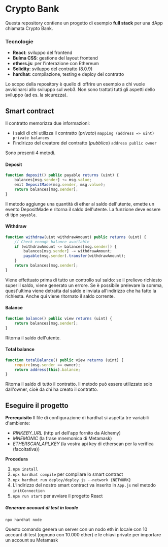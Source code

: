# Crypto Bank
Questa repository contiene un progetto di esempio **full stack** per una dApp chiamata Crypto Bank.

### Tecnologie
- **React**: sviluppo del frontend
- **Bulma CSS**: gestione del layout frontend
- **ethers.js**: per l'interazione con Ethereum
- **Solidity**: sviluppo del contratto (8.0.9)
- **hardhat**: compilazione, testing e deploy del contratto

Lo scopo della repository è quello di offrire un esempio a chi vuole avvicinarsi allo sviluppo sul web3. Non sono trattati tutti gli aspetti dello sviluppo (ad es. la sicurezza).

## Smart contract
Il contratto memorizza due informazioni:
- i saldi di chi utilizza il contratto (*privato*)
`mapping (address => uint) private balances`
- l'indirizzo del creatore del contratto (*pubblico*)
`address public owner`
    
Sono presenti 4 metodi.

#### Deposit
```js
function deposit() public payable returns (uint) {
    balances[msg.sender] += msg.value;
    emit DepositMade(msg.sender, msg.value);
    return balances[msg.sender];
}
```

Il metodo aggiunge una quantità di ether al saldo dell'utente, emette un evento DepositMade e ritorna il saldo dell'utente. La funzione deve essere di tipo `payable`.

#### Withdraw
```js
function withdraw(uint withdrawAmount) public returns (uint) {
    // Check enough balance available
    if (withdrawAmount <= balances[msg.sender]) {
        balances[msg.sender] -= withdrawAmount;
        payable(msg.sender).transfer(withdrawAmount);
    }
    return balances[msg.sender];
}
```

Viene effettuato prima di tutto un controllo sul saldo: se il prelievo richiesto super il saldo, viene generato un errore. Se è possibile prelevare la somma, quest'ultima viene detratta dal saldo e inviata all'indirizzo che ha fatto la richiesta. Anche qui viene ritornato il saldo corrente.

#### Balance
```js
function balance() public view returns (uint) {
    return balances[msg.sender];
}
```

Ritorna il saldo dell'utente.

#### Total balance
```js
function totalBalance() public view returns (uint) {
    require(msg.sender == owner);
    return address(this).balance;
}
```

Ritorna il saldo di tutto il contratto. Il metodo può essere utilizzato solo dall'owner, cioè da chi ha creato il contratto.

## Eseguire il progetto
**Prerequisito**
Il file di configurazione di hardhat si aspetta tre variabili d'ambiente:
- *RINKEBY_URL* (http url dell'app fornito da Alchemy)
- *MNEMONIC* (la frase mnemonica di Metamask)
- *ETHERSCAN_API_KEY* (la vostra api key di etherscan per la verifica (facoltativa))

**Procedura**
1. `npm install`
2. `npx hardhat compile` per compilare lo smart contract
3. `npx hardhat run deploy/deploy.js --network {NETWORK}`
4. L’indirizzo del nostro smart contract va inserito in `App.js` nel metodo `initConnection`
1. `npm run start` per avviare il progetto React

##### Generare account di test in locale
`npx hardhat node`

Questo comando genera un server con un nodo eth in locale con 10 account di test (ognuno con 10.000 ether) e le chiavi private per importare un account su Metamask